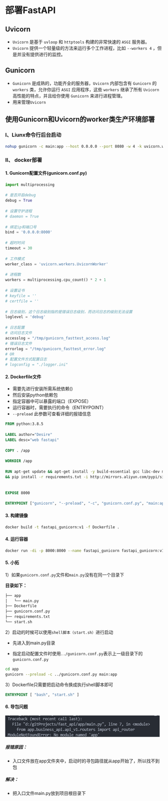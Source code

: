 # 部署FastAPI

## Uvicorn

- `Uvicorn` 是基于 `uvloop` 和 `httptools` 构建的非常快速的 `ASGI` 服务器。
- `Uvicorn` 提供一个轻量级的方法来运行多个工作进程，比如 `--workers 4` ，但是并没有提供进行的监控。 

## Gunicorn

- `Gunicorn` 是成熟的，功能齐全的服务器，`Uvicorn` 内部包含有 `Gunicorn` 的 `workers` 类，允许你运行 `ASGI` 应用程序，这些 `workers` 继承了所有 `Uvicorn` 高性能的特点，并且给你使用 `Gunicorn` 来进行进程管理。
- 用来管理`Uvicorn`

## 使用Gunicorn和Uvicorn的worker类生产环境部署

### I、Liunx命令行后台启动

```bash
nohup gunicorn -c main:app --host 0.0.0.0 --port 8080 -w 4 -k uvicorn.workers.UvicornWorker
```

### II、 docker部署

#### 1. Gunicorn配置文件(gunicorn.conf.py)

```python
import multiprocessing

# 是否开启debug
debug = True

# 设置守护进程
# daemon = True

# 绑定ip和端口号
bind = '0.0.0.0:8000' 

# 超时时间
timeout = 30 

# 工作模式
worker_class = 'uvicorn.workers.UvicornWorker'

# 进程数
workers = multiprocessing.cpu_count() * 2 + 1 

# 设置证书
# keyfile = ''
# certfile = ''

# 日志级别，这个日志级别指的是错误日志级别，而访问日志的级别无法设置
loglevel = 'debug' 

# 日志配置
# 访问日志文件
accesslog = "/tmp/gunicorn_fasttest_access.log"      
# 错误日志文件
errorlog = "/tmp/gunicorn_fasttest_error.log"        
# OR 
# 配置文件方式配置日志
# logconfig = "./logger.ini"
```

#### 2. Dockerfile文件

- 需要先进行安装所需系统依赖()
- 然后安装python依赖包
- 指定容器中可以暴露的端口（EXPOSE）
- 运行容器时，需要执行的命令（ENTRYPOINT）
- `--preload` 此参数可查看详细的报错信息
```dockerfile
FROM python:3.8.5

LABEL author="Desire"
LABEL desc="web fastapi"

COPY . /app

WORKDIR /app

RUN apt-get update && apt-get install -y build-essential gcc libc-dev make python3-lxml \
&& pip install -r requirements.txt -i http://mirrors.aliyun.com/pypi/simple


EXPOSE 8000

ENTRYPOINT ["gunicorn", "--preload", "-c", "gunicorn.conf.py", "main:app"]
```

#### 3. 构建镜像

```bash
docker build -t fastapi_gunicorn:v1 -f Dockerfile .
```



#### 4. 运行容器

```bash
docker run -di -p 8000:8000 --name fastapi_gunicorn fastapi_gunicorn:v1
```

#### 5. 小拓
1）如果`gunicorn.conf.py`文件和`main.py`没有在同一个目录下

**目录如下：**
```bash
├── app
│   └── main.py
├── Dockerfile
├── gunicorn.conf.py
├── requirements.txt
└── start.sh
```
2）启动的时候可以使用`shell脚本（start.sh）`进行启动

- 先进入到main.py目录

- 指定启动配置文件时使用`../gunicorn.conf.py`表示上一级目录下的`gunicorn.conf.py`

```sh
cd app
gunicorn --preload -c ../gunicorn.conf.py main:app
```
3）Dockerfile只需要把启动命令换成执行shell脚本即可
```dockerfile
ENTRYPOINT [ "bash", "start.sh" ]
```

#### 6. 导包问题

![报错信息](./assets/Snipaste_2021-06-10_11-22-04.png)

##### 报错原因：

- 入口文件放在app文件夹中，启动时的寻包路径就从app开始了，所以找不到包

##### 解决：

- 把入口文件main.py放到项目根目录下